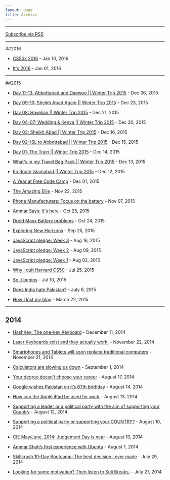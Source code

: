 ```yaml
---
layout: page
title: Archive
---
```


<hr>

<a class="sidebar-nav-item" href="{{ site.baseurl }}atom.xml">Subscribe via RSS</a>

<hr>

##2016

 + [CS50x 2016](/2016/01/09/cs50x-2016/) - Jan 10, 2016

 + [It's 2016](/2016/01/01/new-year/) - Jan 01, 2016

<hr>

##2015

 + [Day 11-13: Abbottabad and Daewoo || Winter Trip 2015](/2015/12/26/d11-13-abbott-daewoo-isl/) - Dec 26, 2015

 + [Day 09-10: Sheikh Abad Again || Winter Trip 2015](/2015/12/23/d9-10-sheikhabad-again-isl/) - Dec 23, 2015

 + [Day 08: Havelian || Winter Trip 2015](/2015/12/21/d8-havelian-isl/) - Dec 21, 2015

 + [Day 04-07: Wedding & Kenya || Winter Trip 2015](/2015/12/20/d4-7-mar-kenya-isl/) - Dec 20, 2015

 + [Day 03: Sheikh Abad || Winter Trip 2015](/2015/12/16/d3-sheikhabad-isl/) - Dec 16, 2015

 + [Day 02: ISL to Abbottabad || Winter Trip 2015](/2015/12/15/d2-abbott-isl/) - Dec 15, 2015

 + [Day 01: The Train || Winter Trip 2015](/2015/12/14/d1-train-isl/) - Dec 14, 2015

 + [What's in my Travel Bag Pack || Winter Trip 2015](/2015/12/13/whats-in-travel-bag-isl/) - Dec 13, 2015

 + [En Route Islamabad || Winter Trip 2015](/2015/12/12/isl-trip/) - Dec 12, 2015

 + [A Year at Free Code Camp](/2015/12/01/year-at-fcc/) - Dec 01, 2015

 + [The Amazing Ellie](/2015/11/22/amazing-ellie/) - Nov 22, 2015

 + [Phone Manufacturers: Focus on the battery](/2015/11/07/phone-man-battery/) - Nov 07, 2015

 + [Ammar Says: It's here](/2015/10/25/ammar-says/) - Oct 25, 2015

 + [Droid Maxx Battery problems](/2015/10/24/droid-maxx-battery/) - Oct 24, 2015

 + [Exploring New Horizons](/2015/09/25/new-horizon/) - Sep 25, 2015

 + [JavaScript pledge: Week 3](/2015/08/16/js-pledge-week3/) - Aug 16, 2015

 + [JavaScript pledge: Week 2](/2015/08/09/js-pledge-week2/) - Aug 09, 2015

 + [JavaScript pledge: Week 1](/2015/08/02/js-pledge-week1/) - Aug 02, 2015

 + [Why I quit Harvard CS50](/2015/07/25/leaving-cs50x//) - Jul 25, 2015

 + [So it begins](/2015/07/10/so-it-begins/) - Jul 10, 2015

 + [Does India hate Pakistan?](https://thewormofficial.wordpress.com/2015/07/06/does-india-hate-pakistan/) - July 6, 2015

 + [How I lost my blog](https://medium.com/@ammarshah/how-i-lost-my-blog-24b31e300199) - March 22, 2015

<hr>

## 2014

 + [HashKey: The one-key Keyboard](https://thewormofficial.wordpress.com/2014/12/11/hashkey-keyboard/) - December 11, 2014

 + [Laser Keyboards exist and they actually work.](https://thewormofficial.wordpress.com/2014/11/22/laser-keyboards-exist-and-they-actually-work/) - November 22, 2014

 + [Smartphones and Tablets will soon replace traditional computers](https://thewormofficial.wordpress.com/2014/11/21/smartphonestablets-will-soon-replace-netbooks/) - November 21, 2014

 + [Calculators are slowing us down](https://thewormofficial.wordpress.com/2014/09/01/calculators-are-slowing-us-down/) - September 1, 2014

 + [Your degree doesn’t choose your career](https://thewormofficial.wordpress.com/2014/08/17/your-degree-dosent-choose-your-career/) - August 17, 2014

 + [Google wishes Pakistan on it’s 67th birthday](https://thewormofficial.wordpress.com/2014/08/14/google-wishes-pakistan-on-its-67th-birthday/) - August 14, 2014

 + [How can the Apple iPad be used for work](https://thewormofficial.wordpress.com/2014/08/13/how-can-the-apple-ipad-be-used-for-work/) - August 13, 2014

 + [Supporting a leader or a political party with the aim of supporting your Country](https://thewormofficial.wordpress.com/2014/08/12/supporting-a-leader-or-a-political-party-with-the-aim-of-supporting-your-country/) - August 12, 2014

 + [Supporting a political party or supporting your COUNTRY?](https://thewormofficial.wordpress.com/2014/08/10/supporting-a-political-party-or-supporting-your-country/) - August 10, 2014

 + [CIE May/June, 2014: Judgement Day is near](https://thewormofficial.wordpress.com/2014/08/10/cie-mayjune-2014-judgement-day-is-near/) - August 10, 2014

 + [Ammar Shah’s first experience with Ubuntu](https://thewormofficial.wordpress.com/2014/08/01/ubuntu-the-worst-decision-i-ever-made/) - August 1, 2014

 + [Skillcrush 10-Day Bootcamp: The best decision i ever made](https://thewormofficial.wordpress.com/2014/07/29/skillcrush-10-day-bootcamp-the-best-decision-i-ever-made/) - July 29, 2014

 + [Looking for some motivation? Then listen to Suli Breaks.](https://thewormofficial.wordpress.com/2014/07/27/motivation-suli-breaks/) - July 27, 2014
